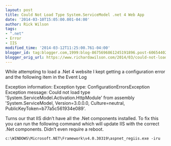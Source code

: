 ```yaml
---
layout: post
title: Could Not Load Type System.ServiceModel .net 4 Web App
date: '2014-03-10T15:05:00.001-04:00'
author: Rick Wilson
tags:
- ".net"
- Error
- IIS
modified_time: '2014-03-12T11:25:00.761-04:00'
blogger_id: tag:blogger.com,1999:blog-8675696861245191896.post-6065440205386898178
blogger_orig_url: https://www.richardawilson.com/2014/03/could-not-load-type-systemservicemodel.html
---
```



 

While attempting to load a .Net 4 website I kept getting a configuration error and the following item in the Event Log

Exception information: 
    Exception type: ConfigurationErrorsException 
    Exception message: Could not load type 'System.ServiceModel.Activation.HttpModule' from assembly 'System.ServiceModel, Version=3.0.0.0, Culture=neutral, PublicKeyToken=b77a5c561934e089'.

Turns our that IIS didn’t have all the .Net components installed.  To fix this you can run the following command which will update IIS with the correct .Net components.  Didn’t even require a reboot.

```c:\WINDOWS\Microsoft.NET\Framework\v4.0.30319\aspnet_regiis.exe -iru```

